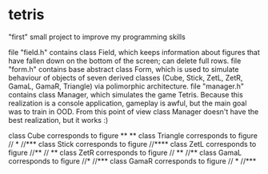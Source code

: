 tetris
======

"first" small project to improve my programming skills 

file "field.h" contains class Field, which keeps information about figures that have fallen down on the bottom of the screen; can delete full rows.
file "form.h" contains base abstract class Form, which is used to simulate behaviour of objects of seven derived classes (Cube, Stick, ZetL, ZetR, GamaL, GamaR, Triangle) via polimorphic architecture.
file "manager.h" contains class Manager, which simulates the game Tetris. Because this realization is a console application, gameplay is awful, but the main goal was to train in OOD. From this point of view class Manager doesn't have the best realization, but it works :)

class Cube corresponds to figure
**
**
class Triangle corresponds to figure
// * 
//***
class Stick corresponds to figure
//****
class ZetL corresponds to figure
//**
// **
class ZetR corresponds to figure
// **
//**
class GamaL corresponds to figure
//*
//***
class GamaR corresponds to figure
//  *
//***
